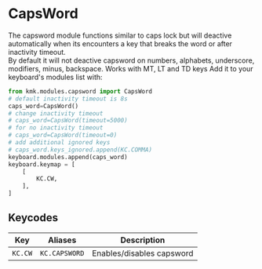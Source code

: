 # CapsWord
The capsword module functions similar to caps lock but will deactive automatically when its encounters a key that breaks the word or after inactivity timeout.  
By default it will not deactive capsword on numbers, alphabets, underscore, modifiers, minus, backspace. Works with MT, LT and TD keys
Add it to your keyboard's modules list with:

```python
from kmk.modules.capsword import CapsWord
# default inactivity timeout is 8s
caps_word=CapsWord()
# change inactivity timeout
# caps_word=CapsWord(timeout=5000) 
# for no inactivity timeout
# caps_word=CapsWord(timeout=0) 
# add additional ignored keys
# caps_word.keys_ignored.append(KC.COMMA) 
keyboard.modules.append(caps_word)
keyboard.keymap = [
    [
        KC.CW,
    ],
]
```
## Keycodes

|Key                    |Aliases             |Description                                    |
|-----------------------|--------------------|-----------------------------------------------|
|`KC.CW`                |`KC.CAPSWORD`       |Enables/disables capsword                      |